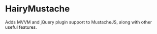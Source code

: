 # HairyMustache
Adds MVVM and jQuery plugin support to MustacheJS, along with other useful features.
